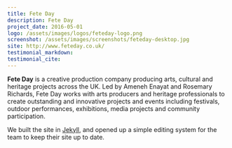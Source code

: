 ```yaml
---
title: Fete Day
description: Fete Day
project_date: 2016-05-01
logo: /assets/images/logos/feteday-logo.png
screenshot: /assets/images/screenshots/feteday-desktop.jpg
site: http://www.feteday.co.uk/
testimonial_markdown: 
testimonial_cite: 
---
```


**Fete Day** is a creative production company producing arts, cultural and heritage projects across the UK. Led by Ameneh Enayat and Rosemary Richards, Fete Day works with arts producers and heritage professionals to create outstanding and innovative projects and events including festivals, outdoor performances, exhibitions, media projects and community participation.   

We built the site in [Jekyll](https://jekyllrb.com/), and opened up a simple editing system for the team to keep their site up to date.
